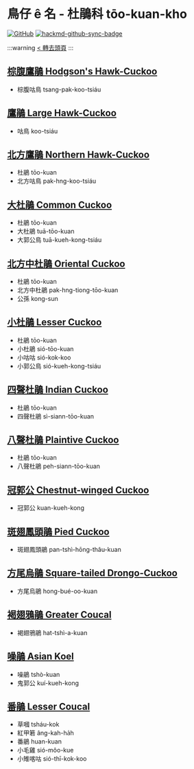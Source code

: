 # 鳥仔 ê 名 - 杜鵑科 tōo-kuan-kho

[![GitHub](https://img.shields.io/badge/GitHub-black?logo=github)](https://github.com/siansiansu/tsiau-a-e-mia)
[![hackmd-github-sync-badge](https://hackmd.io/1UADt60QQ76vdbfQsNQ-rg/badge)](https://hackmd.io/1UADt60QQ76vdbfQsNQ-rg)

:::warning
[< 轉去頭頁](https://hackmd.io/@siansiansu/Hy4VzNvha)
:::

## [棕腹鷹鵑 Hodgson's Hawk-Cuckoo](https://ebird.org/species/hodhac1)

- 棕腹咕鳥 tsang-pak-koo-tsiáu

## [鷹鵑 Large Hawk-Cuckoo](https://ebird.org/species/larhac2)

- 咕鳥 koo-tsiáu

## [北方鷹鵑 Northern Hawk-Cuckoo](https://ebird.org/species/nohcuc1)

- 杜鵑 tōo-kuan
- 北方咕鳥 pak-hng-koo-tsiáu

## [大杜鵑 Common Cuckoo](https://ebird.org/species/comcuc)

- 杜鵑 tōo-kuan
- 大杜鵑 tuā-tōo-kuan
- 大郭公鳥 tuā-kueh-kong-tsiáu

## [北方中杜鵑 Oriental Cuckoo](https://ebird.org/species/oricuc2)

- 杜鵑 tōo-kuan
- 北方中杜鵑 pak-hng-tiong-tōo-kuan
- 公孫 kong-sun

## [小杜鵑 Lesser Cuckoo](https://ebird.org/species/lescuc1)

- 杜鵑 tōo-kuan
- 小杜鵑 sió-tōo-kuan
- 小咕咕 sió-kok-koo
- 小郭公鳥 sió-kueh-kong-tsiáu

## [四聲杜鵑 Indian Cuckoo](https://ebird.org/species/indcuc1)

- 杜鵑 tōo-kuan
- 四聲杜鵑 sì-siann-tōo-kuan

## [八聲杜鵑 Plaintive Cuckoo](https://ebird.org/species/placuc1)

- 杜鵑 tōo-kuan
- 八聲杜鵑 peh-siann-tōo-kuan

## [冠郭公 Chestnut-winged Cuckoo](https://ebird.org/species/chwcuc1)

- 冠郭公 kuan-kueh-kong

## [斑翅鳳頭鵑 Pied Cuckoo](https://ebird.org/species/piecuc1)

- 斑翅鳳頭鵑 pan-tshì-hōng-thâu-kuan

## [方尾烏鵑 Square-tailed Drongo-Cuckoo](https://ebird.org/species/asidrc3)

- 方尾烏鵑 hong-bué-oo-kuan

## [褐翅鴉鵑 Greater Coucal](https://ebird.org/species/grecou1)

- 褐翅鴉鵑 hat-tshì-a-kuan

## [噪鵑 Asian Koel](https://ebird.org/species/asikoe2)

- 噪鵑 tshò-kuan
- 鬼郭公 kuí-kueh-kong

## [番鵑 Lesser Coucal](https://ebird.org/species/lescou1)

- 草嘓 tsháu-kok
- 紅甲箬 âng-kah-ha̍h
- 番鵑 huan-kuan
- 小毛雞 sió-môo-kue
- 小雉喀咕 sió-thī-kok-koo
